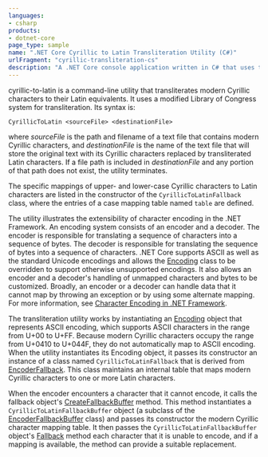```yaml
---
languages:
- csharp
products:
- dotnet-core
page_type: sample
name: ".NET Core Cyrillic to Latin Transliteration Utility (C#)"
urlFragment: "cyrillic-transliteration-cs"
description: "A .NET Core console application written in C# that uses the encoding fallback functionality to transliterate Cyrillic to Latin characters."
---
```

cyrillic-to-latin is a command-line utility that transliterates modern Cyrillic characters
to their Latin equivalents. It uses a modified Library of Congress system for
transliteration. Its syntax is:

   ```
   CyrillicToLatin <sourceFile> <destinationFile>
   ```

where *sourceFile* is the path and filename of a text file that contains modern Cyrillic
characters, and *destinationFile* is the name of the text file that will store the
original text with its Cyrillic characters replaced by transliterated Latin characters.
If a file path is included in *destinationFile* and any portion of that path does
not exist, the utility terminates.

The specific mappings of upper- and lower-case Cyrillic characters
to Latin characters are listed in the constructor of the `CyrillicToLatinFallback`
class, where the entries of a case mapping table named `table` are defined.

The utility illustrates the extensibility of character encoding in the .NET
Framework. An encoding system consists of an encoder and a decoder. The encoder is
responsible for translating a sequence of characters into a sequence of bytes. The
decoder is responsible for translating the sequence of bytes into a sequence of
characters. .NET Core supports ASCII as well as the standard Unicode
encodings and allows the [Encoding](https://docs.microsoft.com/dotnet/api/system.text.encoding) class to be overridden to support otherwise
unsupported encodings. It also allows an encoder and a decoder's handling of
unmapped characters and bytes to be customized. Broadly, an encoder or a decoder can handle data that it cannot map by throwing an exception or by using some alternate mapping. For more information, see [Character Encoding in .NET Framework](https://docs.microsoft.com/dotnet/standard/base-types/character-encoding).

The transliteration utility works by instantiating an [Encoding](https://docs.microsoft.com/dotnet/api/system.text.encoding) object that represents ASCII encoding, which supports ASCII characters in the range from U+00 to U+FF. Because modern Cyrillic characters occupy the range from U+0410 to U+044F, they do not automatically map to ASCII encoding. When the utility instantiates its Encoding object, it passes its constructor an instance of a class named `CyrillicToLatinFallback` that is derived from [EncoderFallback](https://docs.microsoft.com/dotnet/api/system.text.encoderfallback). This class maintains an internal table that maps modern Cyrillic characters to one or more Latin characters.

When the encoder encounters a character that it cannot encode, it calls the fallback
object's [CreateFallbackBuffer](https://docs.microsoft.com/dotnet/api/system.text.encoderfallback.createfallbackbuffer) method. This method instantiates a `CyrillicToLatinFallbackBuffer` object (a subclass of the [EncoderFallbackBuffer](https://docs.microsoft.com/dotnet/api/system.text.encoderfallbackbuffer) class) and passes its constructor
the modern Cyrillic character mapping table. It then passes the `CyrillicToLatinFallbackBuffer`
object's [Fallback](https://docs.microsoft.com/dotnet/api/system.text.encoderfallbackbuffer.fallback) method each character that it is unable to encode, and if a mapping is available, the method can provide a suitable replacement.
